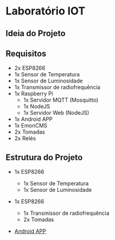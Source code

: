# Laboratório IOT

## Ideia do Projeto 


## Requisitos
- 2x ESP8266
- 1x Sensor de Temperatura
- 1x Sensor de Luminosidade
- 1x Transmissor de radiofrequência
- 1x Raspberry Pi
    - 1x Servidor MQTT (Mosquitto)
    - 1x NodeJS
    - 1x Servidor Web (NodeJS) 
- 1x Android APP
- 1x EmonCMS
- 2x Tomadas
- 2x Relés

## Estrutura do Projeto
- 1x ESP8266
    - 1x Sensor de Temperatura
    - 1x Sensor de Luminosidade
- 1x ESP8266
    - 1x Transmissor de radiofrequência
    - 2x Tomadas
    
- [Android APP](./APP/README.md)